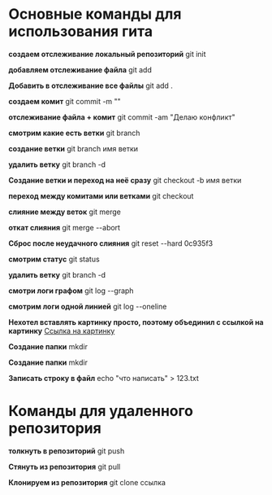 # Основные команды для использования гита

**создаем отслеживание локальный репозиторий**
git init

**добавляем отслеживание файла**
git add

**Добавить в отслеживание все файлы**
git add .

**создаем комит**
git commit -m ""

**отслеживание файла + комит**
git commit -am "Делаю конфликт"

**смотрим какие есть ветки**
git branch

**создание ветки**
git branch имя ветки

**удалить ветку**
git branch -d

**Создание ветки и переход на неё сразу**
git checkout -b имя ветки

**переход между комитами или ветками**
git checkout

**слияние между веток**
git merge

**откат слияния**
git merge --abort

**Сброс после неудачного слияния**
git reset --hard 0c935f3

**смотрим статус**
git status

**удалить ветку**
git branch -d

**смотри логи графом**
git log --graph

**смотрим логи одной линией**
git log --oneline

**Нехотел вставлять картинку просто, поэтому объединил с ссылкой на картинку**
[Ссылка на картинку](https://www.amic.ru/images/upload/images_10-2017/images/12510191200ef9284198e7498268a616-1.jpeg)

**Создание папки**
mkdir

**Создание папки**
mkdir

**Записать строку в файл**
echo "что написать" > 123.txt

# Команды для удаленного репозитория

**толкнуть в репозиторий**
git push

**Стянуть из репозитория**
git pull

**Клонируем из репозитория**
git clone ссылка